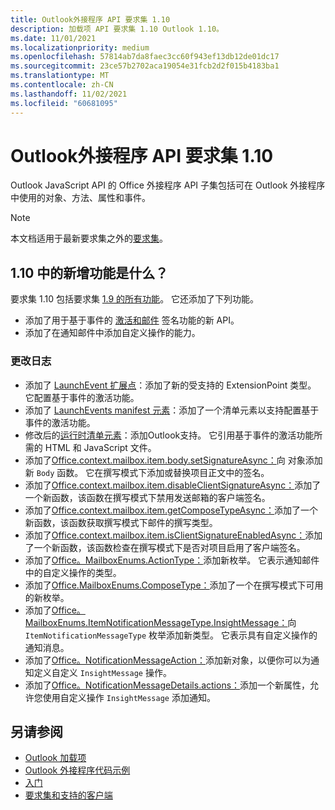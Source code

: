 ```yaml
---
title: Outlook外接程序 API 要求集 1.10
description: 加载项 API 要求集 1.10 Outlook 1.10。
ms.date: 11/01/2021
ms.localizationpriority: medium
ms.openlocfilehash: 57814ab7da8faec3cc60f943ef13db12de01dc17
ms.sourcegitcommit: 23ce57b2702aca19054e31fcb2d2f015b4183ba1
ms.translationtype: MT
ms.contentlocale: zh-CN
ms.lasthandoff: 11/02/2021
ms.locfileid: "60681095"
---
```

# <a name="outlook-add-in-api-requirement-set-110"></a>Outlook外接程序 API 要求集 1.10

Outlook JavaScript API 的 Office 外接程序 API 子集包括可在 Outlook 外接程序中使用的对象、方法、属性和事件。

> [!NOTE]
> 本文档适用于最新要求集之外的[要求集](../../requirement-sets/outlook-api-requirement-sets.md)。

## <a name="whats-new-in-110"></a>1.10 中的新增功能是什么？

要求集 1.10 包括要求集 [1.9 的所有功能](../requirement-set-1.9/outlook-requirement-set-1.9.md)。 它还添加了下列功能。

- 添加了用于基于事件的 [激活和邮件](../../../outlook/autolaunch.md) 签名功能的新 API。
- 添加了在通知邮件中添加自定义操作的能力。

### <a name="change-log"></a>更改日志

- 添加了 [LaunchEvent 扩展点](../../manifest/extensionpoint.md#launchevent)：添加了新的受支持的 ExtensionPoint 类型。 它配置基于事件的激活功能。
- 添加了 [LaunchEvents manifest 元素](../../manifest/launchevents.md)：添加了一个清单元素以支持配置基于事件的激活功能。
- 修改后的[运行时清单元素](../../manifest/runtimes.md)：添加Outlook支持。 它引用基于事件的激活功能所需的 HTML 和 JavaScript 文件。
- 添加了[Office.context.mailbox.item.body.setSignatureAsync：](/javascript/api/outlook/office.body?view=outlook-js-1.10&preserve-view=true#setSignatureAsync_data__options__callback_)向 对象添加新 `Body` 函数。 它在撰写模式下添加或替换项目正文中的签名。
- 添加了[Office.context.mailbox.item.disableClientSignatureAsync：](office.context.mailbox.item.md#methods)添加了一个新函数，该函数在撰写模式下禁用发送邮箱的客户端签名。
- 添加了[Office.context.mailbox.item.getComposeTypeAsync：](/javascript/api/outlook/office.messagecompose?view=outlook-js-1.10&preserve-view=true#getComposeTypeAsync_options__callback_)添加了一个新函数，该函数获取撰写模式下邮件的撰写类型。
- 添加了[Office.context.mailbox.item.isClientSignatureEnabledAsync：](office.context.mailbox.item.md#methods)添加了一个新函数，该函数检查在撰写模式下是否对项目启用了客户端签名。
- 添加了[Office。MailboxEnums.ActionType：](/javascript/api/outlook/office.mailboxenums.actiontype?view=outlook-js-1.10&preserve-view=true)添加新枚举。 它表示通知邮件中的自定义操作的类型。
- 添加了[Office.MailboxEnums.ComposeType：](/javascript/api/outlook/office.mailboxenums.composetype?view=outlook-js-1.10&preserve-view=true)添加了一个在撰写模式下可用的新枚举。
- 添加了[Office。MailboxEnums.ItemNotificationMessageType.InsightMessage：](/javascript/api/outlook/office.mailboxenums.itemnotificationmessagetype?view=outlook-js-1.10&preserve-view=true)向 `ItemNotificationMessageType` 枚举添加新类型。 它表示具有自定义操作的通知消息。
- 添加了[Office。NotificationMessageAction：](/javascript/api/outlook/office.notificationmessageaction?view=outlook-js-1.10&preserve-view=true)添加新对象，以便你可以为通知定义自定义 `InsightMessage` 操作。
- 添加了[Office。NotificationMessageDetails.actions：](/javascript/api/outlook/office.notificationmessagedetails?view=outlook-js-1.10&preserve-view=true#actions)添加一个新属性，允许您使用自定义操作 `InsightMessage` 添加通知。

## <a name="see-also"></a>另请参阅

- [Outlook 加载项](../../../outlook/outlook-add-ins-overview.md)
- [Outlook 外接程序代码示例](https://developer.microsoft.com/outlook/gallery/?filterBy=Outlook,Samples,Add-ins)
- [入门](../../../quickstarts/outlook-quickstart.md)
- [要求集和支持的客户端](../../requirement-sets/outlook-api-requirement-sets.md)
